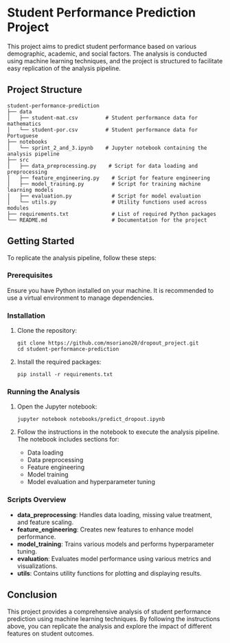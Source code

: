 # Student Performance Prediction Project

This project aims to predict student performance based on various demographic, academic, and social factors. The analysis is conducted using machine learning techniques, and the project is structured to facilitate easy replication of the analysis pipeline.

## Project Structure

```
student-performance-prediction
├── data
│   ├── student-mat.csv         # Student performance data for mathematics
│   └── student-por.csv         # Student performance data for Portuguese
├── notebooks
│   └── sprint_2_and_3.ipynb    # Jupyter notebook containing the analysis pipeline
├── src
│   ├── data_preprocessing.py    # Script for data loading and preprocessing
│   ├── feature_engineering.py    # Script for feature engineering
│   ├── model_training.py         # Script for training machine learning models
│   ├── evaluation.py             # Script for model evaluation
│   └── utils.py                  # Utility functions used across modules
├── requirements.txt              # List of required Python packages
└── README.md                     # Documentation for the project
```

## Getting Started

To replicate the analysis pipeline, follow these steps:

### Prerequisites

Ensure you have Python installed on your machine. It is recommended to use a virtual environment to manage dependencies.

### Installation

1. Clone the repository:
   ```
   git clone https://github.com/msoriano20/dropout_project.git
   cd student-performance-prediction
   ```

2. Install the required packages:
   ```
   pip install -r requirements.txt
   ```

### Running the Analysis

1. Open the Jupyter notebook:
   ```
   jupyter notebook notebooks/predict_dropout.ipynb
   ```

2. Follow the instructions in the notebook to execute the analysis pipeline. The notebook includes sections for:
   - Data loading
   - Data preprocessing
   - Feature engineering
   - Model training
   - Model evaluation and hyperparameter tuning

### Scripts Overview

- **data_preprocessing**: Handles data loading, missing value treatment, and feature scaling.
- **feature_engineering**: Creates new features to enhance model performance.
- **model_training**: Trains various models and performs hyperparameter tuning.
- **evaluation**: Evaluates model performance using various metrics and visualizations.
- **utils**: Contains utility functions for plotting and displaying results.

## Conclusion

This project provides a comprehensive analysis of student performance prediction using machine learning techniques. By following the instructions above, you can replicate the analysis and explore the impact of different features on student outcomes.